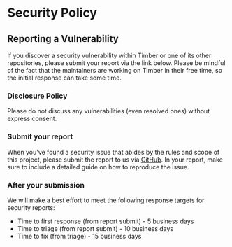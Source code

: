 # Security Policy

## Reporting a Vulnerability
If you discover a security vulnerability within Timber or one of its other repositories, please submit your report via the link below. Please be mindful of the fact that the maintainers are working on Timber in their free time, so the initial response can take some time.

### Disclosure Policy
Please do not discuss any vulnerabilities (even resolved ones) without express consent.

### Submit your report
When you've found a security issue that abides by the rules and scope of this project, please submit the report to us via [GitHub](https://github.com/timber/timber/security/advisories/new). In your report, make sure to include a detailed guide on how to reproduce the issue.

### After your submission
We will make a best effort to meet the following response targets for security reports:

- Time to first response (from report submit) - 5 business days
- Time to triage (from report submit) - 10 business days
- Time to fix (from triage) - 15 business days

